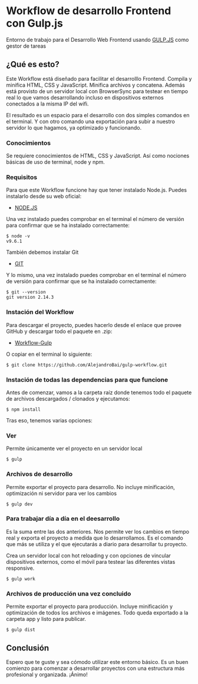 # Workflow de desarrollo Frontend con Gulp.js

Entorno de trabajo para el Desarrollo Web Frontend usando [GULP.JS](https://gulpjs.com/) como gestor de tareas

## ¿Qué es esto?

Este Workflow está diseñado para facilitar el desarrolllo Frontend. Compila y minifica HTML, CSS y JavaScript. Minifica archivos y concatena. Además está provisto de un servidor local con BrowserSync para testear en tiempo real lo que vamos desarrollando incluso en dispositivos externos conectados a la misma IP del wifi.

El resultado es un espacio para el desarrollo con dos simples comandos en el terminal. Y con otro comando una exportación para subir a nuestro servidor lo que hagamos, ya optimizado y funcionando.

### Conocimientos
Se requiere conocimientos de HTML, CSS y JavaScript. Así como nociones básicas de uso de terminal, node y npm.

### Requisitos

Para que este Workflow funcione hay que tener instalado Node.js. Puedes instalarlo desde su web oficial:
* [NODE.JS](https://nodejs.org/es/)

Una vez instalado puedes comprobar en el terminal el número de versión para confirmar que se ha instalado correctamente:

```
$ node -v
v9.6.1
```

También debemos instalar Git
* [GIT](https://git-scm.com/downloads)

Y lo mismo, una vez instalado puedes comprobar en el terminal el número de versión para confirmar que se ha instalado correctamente:

```
$ git --version
git version 2.14.3
```

### Instación del Workflow

Para descargar el proyecto, puedes hacerlo desde el enlace que provee GitHub y descargar todo el paquete en .zip:
* [Workflow-Gulp](https://github.com/AlejandroBai/gulp-workflow/archive/master.zip)

O copiar en el terminal lo siguiente:
```
$ git clone https://github.com/AlejandroBai/gulp-workflow.git
```

### Instación de todas las dependencias para que funcione

Antes de comenzar, vamos a la carpeta raíz donde tenemos todo el paquete de archivos descargados / clonados y ejecutamos:

```
$ npm install
```

Tras eso, tenemos varias opciones:

### Ver

Permite únicamente ver el proyecto en un servidor local

```
$ gulp
```
### Archivos de desarrollo

Permite exportar el proyecto para desarrollo. No incluye minificación, optimización ni servidor para ver los cambios

```
$ gulp dev
```

### Para trabajar día a día en el deesarrollo

Es la suma entre las dos anteriores. Nos permite ver los cambios en tiempo real y exporta el proyecto a medida que lo desarrollamos. Es el comando que más se utiliza y el que ejecutarás a diario para desarrollar tu proyecto.

Crea un servidor local con hot reloading y con opciones de vincular dispositivos externos, como el móvil para testear las diferentes vistas responsive.

```
$ gulp work
```

### Archivos de producción una vez concluido

Permite exportar el proyecto para producción. Incluye minificación y optimización de todos los archivos e imágenes. Todo queda exportado a la carpeta app y listo para publicar.

```
$ gulp dist
```

## Conclusión

Espero que te guste y sea cómodo utilizar este entorno básico. Es un buen comienzo para comenzar a desarrollar proyectos con una estructura más profesional y organizada. ¡Ánimo!